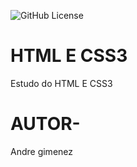 ![GitHub License](https://img.shields.io/github/license/andregimenez09/site)

# HTML E CSS3
Estudo do HTML E CSS3
# AUTOR-
Andre gimenez
